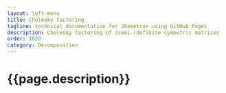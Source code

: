 ```yaml
---
layout: left-menu
title: Cholesky factoring
tagline: technical documentation for JDemetra+ using GitHub Pages
description: Cholesky factoring of (semi-)definite symmetric matrices
order: 1020
category: Decomposition
---
```

# {{page.description}}
